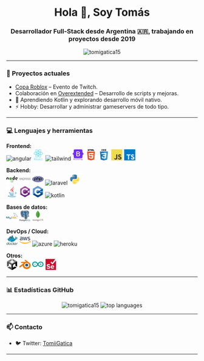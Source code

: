 <h1 align="center">Hola 👋, Soy Tomás</h1>
<h3 align="center">Desarrollador Full-Stack desde Argentina 🇦🇷, trabajando en proyectos desde 2019</h3>

<p align="center">
  <img src="https://komarev.com/ghpvc/?username=tomigatica15&label=Profile%20views&color=0e75b6&style=flat" alt="tomigatica15" />
</p>

---

### 🔭 Proyectos actuales
- [Copa Roblox](https://www.coparoblox.com/) – Evento de Twitch.
- Colaboración en [Overextended](https://github.com/overextended) – Desarrollo de scripts y mejoras.
- 🌱 Aprendiendo Kotlin y explorando desarrollo móvil nativo.
- ⚡ Hobby: Desarrollar y administrar gameservers de todo tipo.

---

### 💻 Lenguajes y herramientas

**Frontend:**  
<img src="https://angular.io/assets/images/logos/angular/angular.svg" alt="angular" width="30"/> 
<img src="https://raw.githubusercontent.com/devicons/devicon/master/icons/react/react-original-wordmark.svg" alt="react" width="30"/> 
<img src="https://www.vectorlogo.zone/logos/tailwindcss/tailwindcss-icon.svg" alt="tailwind" width="30"/> 
<img src="https://raw.githubusercontent.com/devicons/devicon/master/icons/bootstrap/bootstrap-plain-wordmark.svg" alt="bootstrap" width="30"/> 
<img src="https://raw.githubusercontent.com/devicons/devicon/master/icons/html5/html5-original-wordmark.svg" alt="html5" width="30"/> 
<img src="https://raw.githubusercontent.com/devicons/devicon/master/icons/css3/css3-original-wordmark.svg" alt="css3" width="30"/> 
<img src="https://raw.githubusercontent.com/devicons/devicon/master/icons/javascript/javascript-original.svg" alt="javascript" width="30"/> 
<img src="https://raw.githubusercontent.com/devicons/devicon/master/icons/typescript/typescript-original.svg" alt="typescript" width="30"/>  

**Backend:**   
<img src="https://raw.githubusercontent.com/devicons/devicon/master/icons/nodejs/nodejs-original-wordmark.svg" alt="nodejs" width="30"/> 
<img src="https://raw.githubusercontent.com/devicons/devicon/master/icons/express/express-original-wordmark.svg" alt="express" width="30"/> 
<img src="https://raw.githubusercontent.com/devicons/devicon/master/icons/php/php-original.svg" alt="php" width="30"/> 
<img src="https://cdn.jsdelivr.net/gh/devicons/devicon@latest/icons/laravel/laravel-original.svg" alt="laravel" width="30"/> 
<img src="https://raw.githubusercontent.com/devicons/devicon/master/icons/python/python-original.svg" alt="python" width="30"/>  
<img src="https://raw.githubusercontent.com/devicons/devicon/master/icons/java/java-original.svg" alt="java" width="30"/> 
<img src="https://raw.githubusercontent.com/devicons/devicon/master/icons/csharp/csharp-original.svg" alt="csharp" width="30"/> 
<img src="https://raw.githubusercontent.com/devicons/devicon/master/icons/cplusplus/cplusplus-original.svg" alt="cplusplus" width="30"/> 
<img src="https://kotlinlang.org/docs/images/kotlin-logo.svg" alt="kotlin" width="30"/>

**Bases de datos:**  
<img src="https://raw.githubusercontent.com/devicons/devicon/master/icons/mysql/mysql-original-wordmark.svg" alt="mysql" width="30"/> 
<img src="https://raw.githubusercontent.com/devicons/devicon/master/icons/postgresql/postgresql-original-wordmark.svg" alt="postgresql" width="30"/> 
<img src="https://raw.githubusercontent.com/devicons/devicon/master/icons/mongodb/mongodb-original-wordmark.svg" alt="mongodb" width="30"/>  

**DevOps / Cloud:**  
<img src="https://raw.githubusercontent.com/devicons/devicon/master/icons/docker/docker-original-wordmark.svg" alt="docker" width="30"/> 
<img src="https://raw.githubusercontent.com/devicons/devicon/master/icons/amazonwebservices/amazonwebservices-original-wordmark.svg" alt="aws" width="30"/> 
<img src="https://www.vectorlogo.zone/logos/microsoft_azure/microsoft_azure-icon.svg" alt="azure" width="30"/> 
<img src="https://www.vectorlogo.zone/logos/heroku/heroku-icon.svg" alt="heroku" width="30"/>  

**Otros:**  
<img src="https://raw.githubusercontent.com/devicons/devicon/master/icons/unity/unity-original.svg" alt="unity" width="30"/> 
<img src="https://raw.githubusercontent.com/devicons/devicon/master/icons/blender/blender-original.svg" alt="blender" width="30"/> 
<img src="https://raw.githubusercontent.com/devicons/devicon/master/icons/arduino/arduino-original.svg" alt="arduino" width="30"/> 
<img src="https://raw.githubusercontent.com/devicons/devicon/master/icons/selenium/selenium-original.svg" alt="selenium" width="30"/>  

---

### 📊 Estadísticas GitHub
<p align="center">
  <img src="https://github-readme-stats.vercel.app/api?username=tomigatica15&show_icons=true&locale=en" alt="tomigatica15" />
  <img src="https://github-readme-stats.vercel.app/api/top-langs/?username=tomigatica15&layout=compact&langs_count=10" alt="top languages" />
</p>

---

### 📫 Contacto  
- 🐦 Twitter: [TomiiGatica](https://x.com/TomiiGatica)

---
